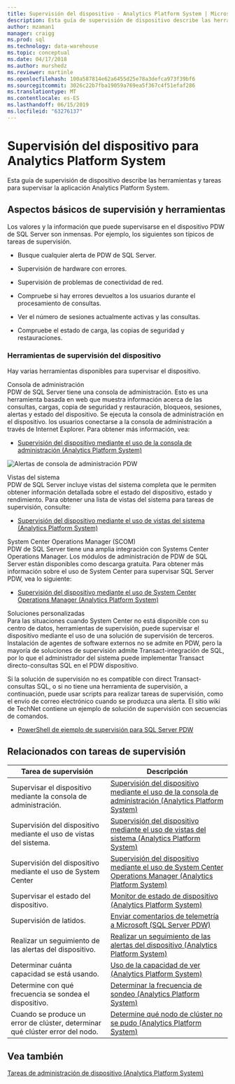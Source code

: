 ```yaml
---
title: Supervisión del dispositivo - Analytics Platform System | Microsoft Docs
description: Esta guía de supervisión de dispositivo describe las herramientas y tareas para supervisar la aplicación Analytics Platform System.
author: mzaman1
manager: craigg
ms.prod: sql
ms.technology: data-warehouse
ms.topic: conceptual
ms.date: 04/17/2018
ms.author: murshedz
ms.reviewer: martinle
ms.openlocfilehash: 100a587814e62a6455d25e78a3defca973f39bf6
ms.sourcegitcommit: 3026c22b7fba19059a769ea5f367c4f51efaf286
ms.translationtype: MT
ms.contentlocale: es-ES
ms.lasthandoff: 06/15/2019
ms.locfileid: "63276137"
---
```

# <a name="appliance-monitoring-for-analytics-platform-system"></a>Supervisión del dispositivo para Analytics Platform System
Esta guía de supervisión de dispositivo describe las herramientas y tareas para supervisar la aplicación Analytics Platform System.  
  
## <a name="Basics"></a>Aspectos básicos de supervisión y herramientas  
Los valores y la información que puede supervisarse en el dispositivo PDW de SQL Server son inmensas. Por ejemplo, los siguientes son típicos de tareas de supervisión.  
  
-   Busque cualquier alerta de PDW de SQL Server.  
  
-   Supervisión de hardware con errores.  
  
-   Supervisión de problemas de conectividad de red.  
  
-   Compruebe si hay errores devueltos a los usuarios durante el procesamiento de consultas.  
  
-   Ver el número de sesiones actualmente activas y las consultas.  
  
-   Compruebe el estado de carga, las copias de seguridad y restauraciones.  
  
### <a name="appliance-monitoring-tools"></a>Herramientas de supervisión del dispositivo  
Hay varias herramientas disponibles para supervisar el dispositivo.  
  
Consola de administración  
PDW de SQL Server tiene una consola de administración. Esto es una herramienta basada en web que muestra información acerca de las consultas, cargas, copia de seguridad y restauración, bloqueos, sesiones, alertas y estado del dispositivo. Se ejecuta la consola de administración en el dispositivo. los usuarios conectarse a la consola de administración a través de Internet Explorer. Para obtener más información, vea:  
  
-   [Supervisión del dispositivo mediante el uso de la consola de administración &#40;Analytics Platform System&#41;](monitor-the-appliance-by-using-the-admin-console.md)  
  
![Alertas de consola de administración PDW](./media/appliance-monitoring/SQL_Server_PDW_AdminConsol_Queries.png "SQL_Server_PDW_AdminConsol_Queries")  
  
Vistas del sistema  
PDW de SQL Server incluye vistas del sistema completa que le permiten obtener información detallada sobre el estado del dispositivo, estado y rendimiento. Para obtener una lista de vistas del sistema para tareas de supervisión, consulte:  
  
-   [Supervisión del dispositivo mediante el uso de vistas del sistema &#40;Analytics Platform System&#41;](monitor-the-appliance-by-using-system-views.md)  
  
System Center Operations Manager (SCOM)  
PDW de SQL Server tiene una amplia integración con Systems Center Operations Manager. Los módulos de administración de PDW de SQL Server están disponibles como descarga gratuita. Para obtener más información sobre el uso de System Center para supervisar SQL Server PDW, vea lo siguiente:  
  
-   [Supervisión del dispositivo mediante el uso de System Center Operations Manager &#40;Analytics Platform System&#41;](monitor-the-appliance-by-using-system-center-operations-manager.md)  
  
Soluciones personalizadas  
Para las situaciones cuando System Center no está disponible con su centro de datos, herramientas de supervisión, puede supervisar el dispositivo mediante el uso de una solución de supervisión de terceros. Instalación de agentes de software externos no se admite en PDW, pero la mayoría de soluciones de supervisión admite Transact\-integración de SQL, por lo que el administrador del sistema puede implementar Transact directo\-consultas SQL en el PDW dispositivo.  
  
Si la solución de supervisión no es compatible con direct Transact\-consultas SQL, o si no tiene una herramienta de supervisión, a continuación, puede usar scripts para realizar tareas de supervisión, como el envío de correo electrónico cuando se produzca una alerta.  El sitio wiki de TechNet contiene un ejemplo de solución de supervisión con secuencias de comandos.  
  
-   [PowerShell de ejemplo de supervisión para SQL Server PDW](https://go.microsoft.com/fwlink/?LinkId=248020)  
   
## <a name="Tasks"></a>Relacionados con tareas de supervisión  
  
|Tarea de supervisión|Descripción|  
|-------------------|---------------|  
|Supervisar el dispositivo mediante la consola de administración.|[Supervisión del dispositivo mediante el uso de la consola de administración &#40;Analytics Platform System&#41;](monitor-the-appliance-by-using-the-admin-console.md)|  
|Supervisión del dispositivo mediante el uso de vistas del sistema.|[Supervisión del dispositivo mediante el uso de vistas del sistema &#40;Analytics Platform System&#41;](monitor-the-appliance-by-using-system-views.md)|  
|Supervisión del dispositivo mediante el uso de System Center|[Supervisión del dispositivo mediante el uso de System Center Operations Manager &#40;Analytics Platform System&#41;](monitor-the-appliance-by-using-system-center-operations-manager.md)|  
|Supervisar el estado del dispositivo.|[Monitor de estado de dispositivo &#40;Analytics Platform System&#41;](monitor-appliance-health-state.md)|  
|Supervisión de latidos.|[Enviar comentarios de telemetría a Microsoft &#40;SQL Server PDW&#41;](send-telemetry-feedback-to-microsoft-sql-server-pdw.md)|  
|Realizar un seguimiento de las alertas del dispositivo.|[Realizar un seguimiento de las alertas del dispositivo &#40;Analytics Platform System&#41;](track-appliance-alerts.md)|  
|Determinar cuánta capacidad se está usando.|[Uso de la capacidad de ver &#40;Analytics Platform System&#41;](view-capacity-utilization.md)|  
|Determine con qué frecuencia se sondea el dispositivo.|[Determinar la frecuencia de sondeo &#40;Analytics Platform System&#41;](determine-polling-frequency.md)|  
|Cuando se produce un error de clúster, determinar qué clúster error del nodo.|[Determine qué nodo de clúster no se pudo &#40;Analytics Platform System&#41;](determine-which-cluster-node-failed.md)|  


<!-- MISSING LINKS |Monitor loads.|[Monitor Loads &#40;SQL Server PDW&#41;](../sqlpdw/monitor-loads-sql-server-pdw.md)|  -->  
<!-- MISSING LINKS |Monitor backups and restores.|[Monitor Backups and Restores &#40;SQL Server PDW&#41;](../sqlpdw/monitor-backups-and-restores-sql-server-pdw.md)|  -->  
<!-- MISSING LINKS |Monitor the active queries.|[Monitoring Active Queries &#40;SQL Server PDW&#41;](../sqlpdw/monitoring-active-queries-sql-server-pdw.md)|  -->  
  
## <a name="see-also"></a>Vea también  
<!-- MISSING LINKS [Common Metadata Query Examples &#40;SQL Server PDW&#41;](../sqlpdw/common-metadata-query-examples-sql-server-pdw.md)  -->  
[Tareas de administración de dispositivo &#40;Analytics Platform System&#41;](appliance-management-tasks.md)  
  
